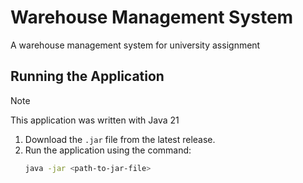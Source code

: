 # Warehouse Management System

A warehouse management system for university assignment

## Running the Application

> [!Note]
> This application was written with Java 21

1. Download the `.jar` file from the latest release.
2. Run the application using the command:
   ```bash
   java -jar <path-to-jar-file>
   ```